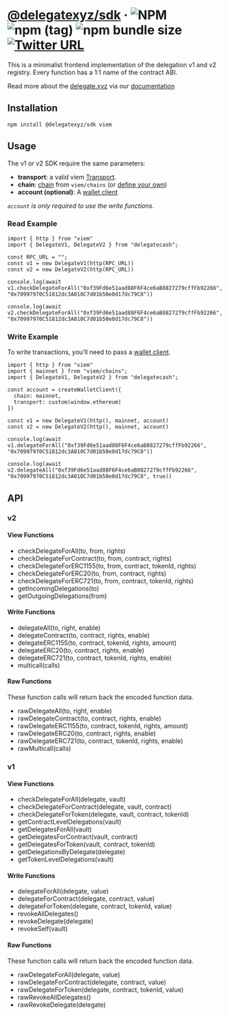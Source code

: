 # [@delegatexyz/sdk](https://delegate.xyz) &middot; ![NPM](https://img.shields.io/npm/l/@delegatexyz/sdk?registry_uri=https%3A%2F%2Fregistry.npmjs.com) ![npm (tag)](https://img.shields.io/npm/v/@delegatexyz/sdk/latest) ![npm bundle size](https://img.shields.io/bundlephobia/min/@delegatexyz/sdk) [![Twitter URL](https://img.shields.io/twitter/url?url=https%3A%2F%2Ftwitter.com%2Fdelegatedotxyz)](https://twitter.com/delegatedotxyz)

This is a minimalist frontend implementation of the delegation v1 and v2 registry. Every function has a 1:1 name of the contract ABI.

Read more about the [delegate.xyz](https://delegate.xyz) via our [documentation](https://docs.delegate.xyz)

## Installation

```
npm install @delegatexyz/sdk viem
```

## Usage

The v1 or v2 SDK require the same parameters:

- **transport**: a valid viem [Transport](https://viem.sh/docs/clients/intro.html#transports).
- **chain**: [chain](https://viem.sh/docs/glossary/terms.html#chain) from `viem/chains` (or [define your own](https://viem.sh/docs/clients/chains.html#custom-chains))
- **account (optional)**: A [wallet client](https://viem.sh/docs/clients/wallet.html)

_`account` is only required to use the write functions_.

### Read Example

```
import { http } from "viem"
import { DelegateV1, DelegateV2 } from "delegatecash";

const RPC_URL = "";
const v1 = new DelegateV1(http(RPC_URL))
const v2 = new DelegateV2(http(RPC_URL))

console.log(await v1.checkDelegateForAll("0xf39Fd6e51aad88F6F4ce6aB8827279cffFb92266", "0x70997970C51812dc3A010C7d01b50e0d17dc79C8"))

console.log(await v2.checkDelegateForAll("0xf39Fd6e51aad88F6F4ce6aB8827279cffFb92266", "0x70997970C51812dc3A010C7d01b50e0d17dc79C8"))

```

### Write Example

To write transactions, you'll need to pass a [wallet client](https://viem.sh/docs/clients/wallet.html).

```
import { http } from "viem"
import { mainnet } from "viem/chains";
import { DelegateV1, DelegateV2 } from "delegatecash";

const account = createWalletClient({
  chain: mainnet,
  transport: custom(window.ethereum)
})

const v1 = new DelegateV1(http(), mainnet, account)
const v2 = new DelegateV2(http(), mainnet, account)

console.log(await v1.delegateForAll("0xf39Fd6e51aad88F6F4ce6aB8827279cffFb92266", "0x70997970C51812dc3A010C7d01b50e0d17dc79C8"))

console.log(await v2.delegateAll("0xf39Fd6e51aad88F6F4ce6aB8827279cffFb92266", "0x70997970C51812dc3A010C7d01b50e0d17dc79C8", true))

```

## API

### v2

#### View Functions

- checkDelegateForAll(to, from, rights)
- checkDelegateForContract(to, from, contract, rights)
- checkDelegateForERC1155(to, from, contract, tokenId, rights)
- checkDelegateForERC20(to, from, contract, rights)
- checkDelegateForERC721(to, from, contract, tokenId, rights)
- getIncomingDelegations(to)
- getOutgoingDelegations(from)

#### Write Functions

- delegateAll(to, right, enable)
- delegateContract(to, contract, rights, enable)
- delegateERC1155(to, contract, tokenId, rights, amount)
- delegateERC20(to, contract, rights, enable)
- delegateERC721(to, contract, tokenId, rights, enable)
- multicall(calls)

#### Raw Functions

These function calls will return back the encoded function data.

- rawDelegateAll(to, right, enable)
- rawDelegateContract(to, contract, rights, enable)
- rawDelegateERC1155(to, contract, tokenId, rights, amount)
- rawDelegateERC20(to, contract, rights, enable)
- rawDelegateERC721(to, contract, tokenId, rights, enable)
- rawMulticall(calls)

### v1

#### View Functions

- checkDelegateForAll(delegate, vault)
- checkDelegateForContract(delegate, vault, contract)
- checkDelegateForToken(delegate, vault, contract, tokenId)
- getContractLevelDelegations(vault)
- getDelegatesForAll(vault)
- getDelegatesForContract(vault, contract)
- getDelegatesForToken(vault, contract, tokenId)
- getDelegationsByDelegate(delegate)
- getTokenLevelDelegations(vault)

#### Write Functions

- delegateForAll(delegate, value)
- delegateForContract(delegate, contract, value)
- delegateForToken(delegate, contract, tokenId, value)
- revokeAllDelegates()
- revokeDelegate(delegate)
- revokeSelf(vault)

#### Raw Functions

These function calls will return back the encoded function data.

- rawDelegateForAll(delegate, value)
- rawDelegateForContract(delegate, contract, value)
- rawDelegateForToken(delegate, contract, tokenId, value)
- rawRevokeAllDelegates()
- rawRevokeDelegate(delegate)
